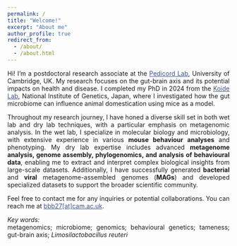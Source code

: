 ```yaml
---
permalink: /
title: "Welcome!"
excerpt: "About me"
author_profile: true
redirect_from: 
  - /about/
  - /about.html
---
```

<style> body {text-align: justify} </style> <!-- Justify text. -->

Hi! I’m a postdoctoral research associate at the <a href="https://pedicordlab.com" target="_blank" style="color:#3B528B;">Pedicord Lab</a>, University of Cambridge, UK. My research focuses on the gut-brain axis and its potential impacts on health and disease. I completed my PhD in 2024 from the <a href="https://sites.google.com/view/mgrl-koide-lab/home" target="_blank" style="color:#3B528B;">Koide Lab</a>, National Institute of Genetics, Japan, where I investigated how the gut microbiome can influence animal domestication using mice as a model.

Throughout my research journey, I have honed a diverse skill set in both wet lab and dry lab techniques, with a particular emphasis on metagenomic analysis. In the wet lab, I specialize in molecular biology and microbiology, with extensive experience in various **mouse behaviour analyses** and phenotyping. My dry lab expertise includes advanced **metagenome analysis, genome assembly, phylogenomics, and analysis of behavioural data**, enabling me to extract and interpret complex biological insights from large-scale datasets. Additionally, I have successfully generated **bacterial** and **viral** metagenome-assembled genomes (**MAGs**) and developed specialized datasets to support the broader scientific community.

Feel free to contact me for any inquiries or potential collaborations. You can reach me at <a href="mailto:bbb27@cam.ac.uk" target="_blank" style="color:#3B528B;">bbb27[at]cam.ac.uk</a>.<br>

*Key words:*<br>
metagenomics; microbiome; genomics; behavioural genetics; tameness; gut-brain axis; *Limosilactobacillus reuteri* <br>

<meta name="google-site-verification" content="UbZe53clXa9aU6Eo52oNNiqFMeq1klDD4_m8R_C7cEk" />
